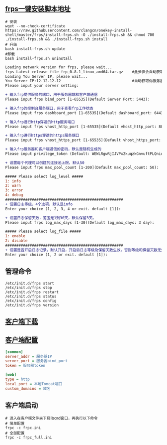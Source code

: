 

## [frps一键安装脚本地址](https://github.com/clangcn/onekey-install-shell/tree/master/frps)

```shell
# 安装
wget --no-check-certificate https://raw.githubusercontent.com/clangcn/onekey-install-shell/master/frps/install-frps.sh -O ./install-frps.sh && chmod 700 ./install-frps.sh && ./install-frps.sh install
# 升级
bash install-frps.sh update
#卸载
bash install-frps.sh uninstall
```


```diff
Loading network version for frps, please wait...
frps Latest release file frp_0.8.1_linux_amd64.tar.gz    #此步骤会自动获取frp最新版本，自动操作，无需理会
Loading You Server IP, please wait...
You Server IP:12.12.12.12                                #自动获取你服务器的IP地址
Please input your server setting:

+ 输入frp提供服务的端口，用于服务器端和客户端通信
Please input frps bind_port [1-65535](Default Server Port: 5443):

+ 输入frp的控制台服务端口，用于查看frp工作状态
Please input frps dashboard_port [1-65535](Default dashboard_port: 6443):

+ 输入frp进行http穿透的http服务端口
Please input frps vhost_http_port [1-65535](Default vhost_http_port: 80):

+ 输入frp进行https穿透的https服务端口
Please input frps vhost_https_port [1-65535](Default vhost_https_port: 443):

+ 输入frp服务器和客户端通信的密码，默认是随机生成的
Please input privilege_token (Default: WEWLRgwRjIJVPx2kuqzkGnvuftPLQniq):

+ 设置每个代理可以创建的连接池上限，默认50
Please input frps max_pool_count [1-200](Default max_pool_count: 50):

##### Please select log_level #####
1: info
2: warn
3: error
4: debug
#####################################################
+ 设置日志等级，4个选项，默认是info
Enter your choice (1, 2, 3, 4 or exit. default [1]):

+ 设置日志保留天数，范围是1到30天，默认保留3天。
Please input frps log_max_days [1-30](Default log_max_days: 3 day):

##### Please select log_file #####
1: enable
2: disable
#####################################################
+ 设置是否开启日志记录，默认开启，开启后日志等级及保留天数生效，否则等级和保留天数无效
Enter your choice (1, 2 or exit. default [1]):

```

## 管理命令
```shell
/etc/init.d/frps start
/etc/init.d/frps stop
/etc/init.d/frps restart
/etc/init.d/frps status
/etc/init.d/frps config
/etc/init.d/frps version
```

## [客户端下载](https://github.com/fatedier/frp/releases)

## [客户端配置](https://github.com/fatedier/frp/blob/master/README_zh.md#%E9%80%9A%E8%BF%87%E8%87%AA%E5%AE%9A%E4%B9%89%E5%9F%9F%E5%90%8D%E8%AE%BF%E9%97%AE%E9%83%A8%E7%BD%B2%E4%BA%8E%E5%86%85%E7%BD%91%E7%9A%84-web-%E6%9C%8D%E5%8A%A1)
```ini
[common]
server_addr = 服务器IP
server_port = 服务器bind_port
token = 服务器token

[web]
type = http
local_port = 本地Tomcat端口
custom_domains = 域名
```
## 客户端启动
```shell
# 进入在客户端文件夹下启动cmd窗口，再执行以下命令
# 简单配置
frpc -c frpc.ini
# 全部配置
frpc -c frpc_full.ini
```
